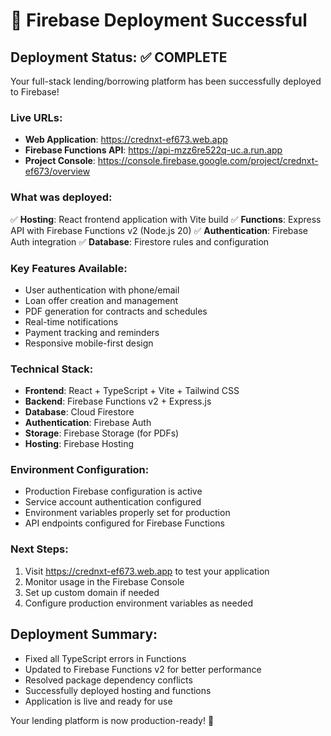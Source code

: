 # 🎉 Firebase Deployment Successful

## Deployment Status: ✅ COMPLETE

Your full-stack lending/borrowing platform has been successfully deployed to Firebase!

### Live URLs:
- **Web Application**: https://crednxt-ef673.web.app
- **Firebase Functions API**: https://api-mzz6re522q-uc.a.run.app
- **Project Console**: https://console.firebase.google.com/project/crednxt-ef673/overview

### What was deployed:
✅ **Hosting**: React frontend application with Vite build
✅ **Functions**: Express API with Firebase Functions v2 (Node.js 20)
✅ **Authentication**: Firebase Auth integration
✅ **Database**: Firestore rules and configuration

### Key Features Available:
- User authentication with phone/email
- Loan offer creation and management  
- PDF generation for contracts and schedules
- Real-time notifications
- Payment tracking and reminders
- Responsive mobile-first design

### Technical Stack:
- **Frontend**: React + TypeScript + Vite + Tailwind CSS
- **Backend**: Firebase Functions v2 + Express.js
- **Database**: Cloud Firestore
- **Authentication**: Firebase Auth
- **Storage**: Firebase Storage (for PDFs)
- **Hosting**: Firebase Hosting

### Environment Configuration:
- Production Firebase configuration is active
- Service account authentication configured
- Environment variables properly set for production
- API endpoints configured for Firebase Functions

### Next Steps:
1. Visit https://crednxt-ef673.web.app to test your application
2. Monitor usage in the Firebase Console
3. Set up custom domain if needed
4. Configure production environment variables as needed

## Deployment Summary:
- Fixed all TypeScript errors in Functions
- Updated to Firebase Functions v2 for better performance
- Resolved package dependency conflicts
- Successfully deployed hosting and functions
- Application is live and ready for use

Your lending platform is now production-ready! 🚀